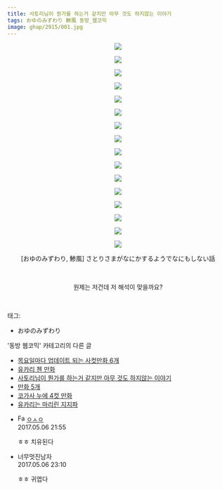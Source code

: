 ```yaml
---
title: 사토리님이 뭔가를 하는거 같지만 아무 것도 하지않는 이야기
tags: おゆのみずわり 鯵風 동방_웹코믹
image: ghap/2915/001.jpg
---
```

<div class="article">
<p style="text-align: center; clear: none; float: none;"><img src="{{ site.nasurl }}/ghap/2915/001.jpg"/></p>
<p style="text-align: center; clear: none; float: none;"><img src="{{ site.nasurl }}/ghap/2915/002.jpg"/></p>
<p style="text-align: center; clear: none; float: none;"><img src="{{ site.nasurl }}/ghap/2915/003.jpg"/></p>
<p style="text-align: center; clear: none; float: none;"><img src="{{ site.nasurl }}/ghap/2915/004.jpg"/></p>
<p style="text-align: center; clear: none; float: none;"><img src="{{ site.nasurl }}/ghap/2915/005.jpg"/></p>
<p style="text-align: center; clear: none; float: none;"><img src="{{ site.nasurl }}/ghap/2915/006.jpg"/></p>
<p style="text-align: center; clear: none; float: none;"><img src="{{ site.nasurl }}/ghap/2915/007.jpg"/></p>
<p style="text-align: center; clear: none; float: none;"><img src="{{ site.nasurl }}/ghap/2915/008.jpg"/></p>
<p style="text-align: center; clear: none; float: none;"><img src="{{ site.nasurl }}/ghap/2915/009.jpg"/></p>
<p style="text-align: center; clear: none; float: none;"><img src="{{ site.nasurl }}/ghap/2915/010.jpg"/></p>
<p style="text-align: center; clear: none; float: none;"><img src="{{ site.nasurl }}/ghap/2915/011.jpg"/></p>
<p style="text-align: center; clear: none; float: none;"><img src="{{ site.nasurl }}/ghap/2915/012.jpg"/></p>
<p style="text-align: center; clear: none; float: none;"><img src="{{ site.nasurl }}/ghap/2915/013.jpg"/></p>
<p style="text-align: center; clear: none; float: none;"><img src="{{ site.nasurl }}/ghap/2915/014.jpg"/></p>
<p style="text-align: center; clear: none; float: none;"><img src="{{ site.nasurl }}/ghap/2915/015.jpg"/></p>
<p style="text-align: center; clear: none; float: none;"><img src="{{ site.nasurl }}/ghap/2915/016.jpg"/></p>
<p style="text-align: center; clear: none; float: none;">[おゆのみずわり, 鯵風] さとりさまがなにかするようでなにもしない話</p>
<p style="text-align: center; clear: none; float: none;"><br/></p>
<p style="text-align: center; clear: none; float: none;">원제는 저건데 저 해석이 맞을까요?</p>
<p><br/></p>
</div><div class="tagTrail">
<p>태그: </p>
<ul>
<li>おゆのみずわり</li>
</ul>
</div><div class="another">
<p>'동방 웹코믹' 카테고리의 다른 글</p>
<ul>
<li><a href="/2016-12-16-ghap_2918">목요일마다 업데이트 되는 사컷만화 6개</a></li>
<li><a href="/2016-12-16-ghap_2916">유카리 첸 만화</a></li>
<li><a href="/2016-12-16-ghap_2915">사토리님이 뭔가를 하는거 같지만 아무 것도 하지않는 이야기</a></li>
<li><a href="/2016-12-16-ghap_2912">만화 5개</a></li>
<li><a href="/2016-12-16-ghap_2911">코가사 누에 4컷 만화</a></li>
<li><a href="/2016-12-16-ghap_2909">유카리는 마리린 지지파</a></li>
</ul>
</div><div class="cb_module cb_fluid">
<div class="cb_wrt cb_profile">
<div class="comment">
<ul>
<li class="cb_thumb_off" id="comment14982328">
<div class="cb_comment_area">
<div class="cb_info_area">
<div class="cb_section">
<span class="cb_nick_name"><img alt="Favicon of http://google.com" height="16" onerror="this.onerror=null;this.parentNode.removeChild(this)" src="http://google.com/favicon.ico" width="16"/> <a href="http://google.com" onclick="return openLinkInNewWindow(this)">ㅇㅅㅇ</a></span>
</div>
<div class="cb_section">
<span class="cb_date">2017.05.06 21:55 </span>
</div>
</div>
<div class="cb_dsc_comment">
<p class="cb_dsc">
											ㅎㅎ 치유된다
										</p>
</div>
</div></li>
<li class="cb_thumb_off" id="comment14982371">
<div class="cb_comment_area">
<div class="cb_info_area">
<div class="cb_section">
<span class="cb_nick_name">너무멋진남자</span>
</div>
<div class="cb_section">
<span class="cb_date">2017.05.06 23:10 </span>
</div>
</div>
<div class="cb_dsc_comment">
<p class="cb_dsc">
											ㅎㅎ 귀엽다
										</p>
</div>
</div></li>
</ul>
</div>
</div><!-- commentList close -->
</div>